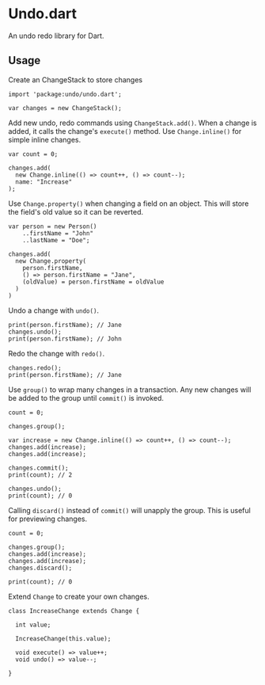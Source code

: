 # Undo.dart
An undo redo library for Dart.

## Usage

Create an ChangeStack to store changes

	import 'package:undo/undo.dart';
	
	var changes = new ChangeStack();
	
Add new undo, redo commands using `ChangeStack.add()`. When a change is added, it calls the change's `execute()` method. Use `Change.inline()` for simple inline changes.
	
	var count = 0;
	
	changes.add(
	  new Change.inline(() => count++, () => count--);
	  name: "Increase"
	);

Use `Change.property()` when changing a field on an object. This will store the field's old value so it can be reverted.

	var person = new Person()
	    ..firstName = "John"
	    ..lastName = "Doe";
	
	changes.add(
	  new Change.property(
	    person.firstName, 
	    () => person.firstName = "Jane",
	    (oldValue) = person.firstName = oldValue
	  )
	)

Undo a change with `undo()`.

	print(person.firstName); // Jane
	changes.undo();
	print(person.firstName); // John
	
Redo the change with `redo()`.

	changes.redo();
	print(person.firstName); // Jane
	
Use `group()` to wrap many changes in a transaction. Any new changes will be added to the group until `commit()` is invoked.

	count = 0;
	
	changes.group();
	
	var increase = new Change.inline(() => count++, () => count--);
	changes.add(increase);
	changes.add(increase);
	
	changes.commit();
	print(count); // 2
	
	changes.undo();
	print(count); // 0
	
Calling `discard()` instead of `commit()` will unapply the group. This is useful for previewing changes.

	count = 0;
	
	changes.group();
	changes.add(increase);		
	changes.add(increase);
	changes.discard();
	
	print(count); // 0
	
Extend `Change` to create your own changes.

	class IncreaseChange extends Change {
	
	  int value;
	  
	  IncreaseChange(this.value);
	  
	  void execute() => value++;
	  void undo() => value--;
	
	}